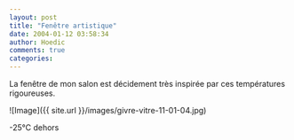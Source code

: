 ```yaml
---
layout: post
title: "Fenêtre artistique"
date: 2004-01-12 03:58:34
author: Hoedic
comments: true
categories: 
---
```



La fenêtre de mon salon est décidement très inspirée par ces températures rigoureuses.

![Image]({{ site.url }}/images/givre-vitre-11-01-04.jpg)
<div class="photoattrib">-25°C dehors</div>

